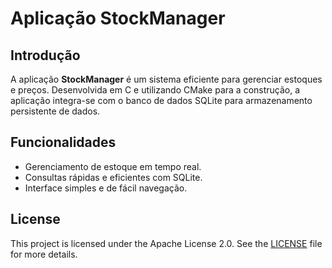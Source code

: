 # Aplicação StockManager

## Introdução
A aplicação **StockManager** é um sistema eficiente para gerenciar estoques e preços. Desenvolvida em C e utilizando CMake para a construção, a aplicação integra-se com o banco de dados SQLite para armazenamento persistente de dados.

## Funcionalidades
- Gerenciamento de estoque em tempo real.
- Consultas rápidas e eficientes com SQLite.
- Interface simples e de fácil navegação.




<!-- <div>
    <img src="./src/public/readme.png" alt="StockManager" style="max-width: 100%; height: auto;">
</div> -->

## License

This project is licensed under the Apache License 2.0. See the [LICENSE](LICENSE) file for more details.

<!-- https://github.com/torvalds/linux/blob/master/lib/uuid.c -->